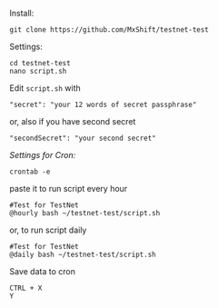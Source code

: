 Install:

```
git clone https://github.com/MxShift/testnet-test
```

Settings:

```
cd testnet-test
nano script.sh
```

Edit `script.sh` with
```
"secret": "your 12 words of secret passphrase"
```

or, also if you have second secret

```
"secondSecret": "your second secret"
```


*Settings for Cron:*

```
crontab -e
```
paste it to run script every hour
```
#Test for TestNet
@hourly bash ~/testnet-test/script.sh
```

or, to run script daily

```
#Test for TestNet
@daily bash ~/testnet-test/script.sh
```
Save data to cron
```
CTRL + X
Y
```
